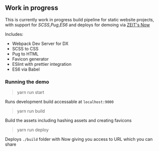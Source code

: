 ## Work in progress

This is currently work in progress build pipeline for static website projects, with support for _SCSS_,_Pug_,_ES6_ and deploys for demoing via [ZEIT's Now](https://zeit.co/now)

Includes:

* Webpack Dev Server for DX
* SCSS to CSS
* Pug to HTML
* Favicon generator
* ESlint with prettier integration
* ES6 via Babel

### Running the demo

> yarn run start

Runs development build accessable at `localhost:9000`

> yarn run build

Build the assets including hashing assets and creating favicons

> yarn run deploy

Deploys `./build` folder with Now giving you access to URL which you can share
